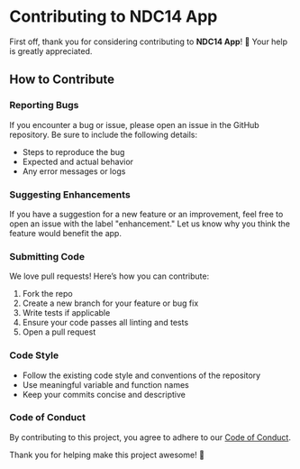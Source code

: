 # Contributing to NDC14 App

First off, thank you for considering contributing to **NDC14 App**! 🎉 Your help is greatly appreciated.

## How to Contribute

### Reporting Bugs
If you encounter a bug or issue, please open an issue in the GitHub repository. Be sure to include the following details:
- Steps to reproduce the bug
- Expected and actual behavior
- Any error messages or logs

### Suggesting Enhancements
If you have a suggestion for a new feature or an improvement, feel free to open an issue with the label "enhancement." Let us know why you think the feature would benefit the app.

### Submitting Code
We love pull requests! Here’s how you can contribute:
1. Fork the repo
2. Create a new branch for your feature or bug fix
3. Write tests if applicable
4. Ensure your code passes all linting and tests
5. Open a pull request

### Code Style
- Follow the existing code style and conventions of the repository
- Use meaningful variable and function names
- Keep your commits concise and descriptive

### Code of Conduct
By contributing to this project, you agree to adhere to our [Code of Conduct](./CODE_OF_CONDUCT.md).

Thank you for helping make this project awesome! 🌟

